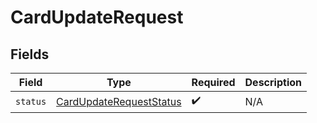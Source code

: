 # CardUpdateRequest


## Fields

| Field                                                                     | Type                                                                      | Required                                                                  | Description                                                               |
| ------------------------------------------------------------------------- | ------------------------------------------------------------------------- | ------------------------------------------------------------------------- | ------------------------------------------------------------------------- |
| `status`                                                                  | [CardUpdateRequestStatus](../../models/shared/cardupdaterequeststatus.md) | :heavy_check_mark:                                                        | N/A                                                                       |